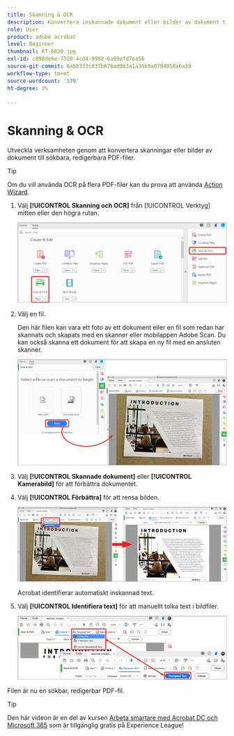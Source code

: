 ```yaml
---
title: Skanning & OCR
description: Konvertera inskannade dokument eller bilder av dokument till sökbara, redigerbara PDF-filer och justera kvaliteten på den slutliga filen
role: User
product: adobe acrobat
level: Beginner
thumbnail: KT-6830.jpg
exl-id: c898de6e-7320-4cd4-9998-6a99efd7ea56
source-git-commit: 0abb333c037b676ad063a1a36b5a0784058a6a38
workflow-type: tm+mt
source-wordcount: '179'
ht-degree: 3%

---
```


# Skanning &amp; OCR

Utveckla verksamheten genom att konvertera skanningar eller bilder av dokument till sökbara, redigerbara PDF-filer.

>[!TIP]
>
>Om du vill använda OCR på flera PDF-filer kan du prova att använda [Action Wizard](../advanced-tasks/action.md).

1. Välj **[!UICONTROL Skanning och OCR]** från [!UICONTROL Verktyg] mitten eller den högra rutan.

   ![Skanningssteg 1](../assets/Scan_1.png)

1. Välj en fil.

   Den här filen kan vara ett foto av ett dokument eller en fil som redan har skannats och skapats med en skanner eller mobilappen Adobe Scan. Du kan också skanna ett dokument för att skapa en ny fil med en ansluten skanner.

   ![Skanningssteg 2](../assets/Scan_2.png)

1. Välj **[!UICONTROL Skannade dokument]** eller **[!UICONTROL Kamerabild]** för att förbättra dokumentet.

1. Välj **[!UICONTROL Förbättra]** för att rensa bilden.

   ![Skanningssteg 3](../assets/Scan_3.png)

   Acrobat identifierar automatiskt inskannad text.

1. Välj **[!UICONTROL Identifiera text]** för att manuellt tolka text i bildfiler.

   ![Skanningssteg 4](../assets/Scan_4.png)

Filen är nu en sökbar, redigerbar PDF-fil.

>[!TIP]
>
>Den här videon är en del av kursen [Arbeta smartare med Acrobat DC och Microsoft 365](https://experienceleague.adobe.com/?recommended=Acrobat-U-1-2021.microsoft365) som är tillgänglig gratis på Experience League!
